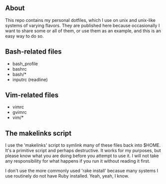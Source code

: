 
About
-----

This repo contains my personal dotfiles, which I use on unix and unix-like
systems of varying flavors. They are published here because occasionally
I want to share some or all of them, or use them as an example, and this
is an easy way to do so.

Bash-related files
------------------

* bash_profile
* bashrc
* bash/*
* inputrc (readline)

Vim-related files
-----------------

* vimrc
* gvimrc
* vim/*

The makelinks script
--------------------

I use the 'makelinks' script to symlink many of these files back into $HOME.
It's a primitive script and perhaps destructive. It works for my purposes,
but please know what you are doing before you attempt to use it. I will not
take any responsibility for what happens if you run it without reading it
first.

I don't use the more commonly used 'rake install' becasue many systems I
use routinely do not have Ruby installed. Yeah, yeah, I know.

